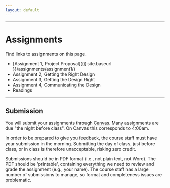 ```yaml
---
layout: default
---
```


---

# Assignments

Find links to assignments on this page.

- [Assignment 1, Project Proposal]({{ site.baseurl }}/assignments/assignment1/)
- Assignment 2, Getting the Right Design
- Assignment 3, Getting the Design Right
- Assignment 4, Communicating the Design
- Readings

---

## Submission

You will submit your assignments through [Canvas](http://canvas.uw.edu).
Many assignments are due "the night before class".
On Canvas this corresponds to 4:00am.

In order to be prepared to give you feedback, the course staff must have your submission in the morning.
Submitting the day of class, just before class, or in class is therefore unacceptable, risking zero credit.

Submissions should be in PDF format (i.e., not plain text, not Word). 
The PDF should be 'printable', containing everything we need to review and grade the assignment (e.g., your name).
The course staff has a large number of submissions to manage, so format and completeness issues are problematic.

